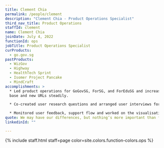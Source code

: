 ```yaml
---
title: Clement Chia
permalink: /people/clement
description: "Clement Chia - Product Operations Specialist"
third_nav_title: Product Operations
staffId: clement
name: Clement Chia
joinDate: July 4, 2022
functionId: ops
jobTitle: Product Operations Specialist
curProducts:
  - go.gov.sg
pastProducts:
  - WizGov
  - Highway
  - HealthTech Sprint
  - Isomer Project Pancake
  - MindCraft
accomplishments: >
  * Led product operations for GoGovSG, ForSG, and ForEduSG and increased user
  base and new URLs steadily.

  * Co-created user research questions and arranged user interviews for hackathon products, MindCraft and WizGov.

  * Monitored user feedback, support flow and worked on the visualisation of product feedback and performance using Grafana dashboards for the Go suite.
quote: We may have our differences, but nothing’s more important than family.
linkedinId: ""

---
```


{% include staff.html staff=page color=site.colors.function-colors.ops %}
